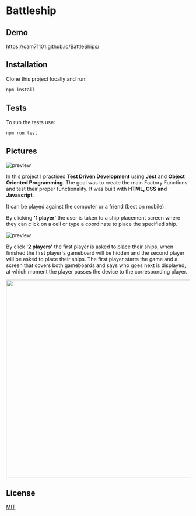 # Battleship

## Demo

https://cam71101.github.io/BattleShips/

## Installation

Clone this project locally and run:

```bash
npm install
```

## Tests

To run the tests use:

```bash
npm run test
```

## Pictures

![preview](https://github.com/julio22b/battleship/blob/master/dist/img/start-screen2.png)

In this project I practised **Test Driven Development** using **Jest** and **Object Oriented Programming**. The goal was to create the main Factory Functions and test their proper functionality. It was built with **HTML, CSS and Javascript**. 

It can be played against the computer or a friend (best on mobile).

By clicking **'1 player'** the user is taken to a ship placement screen where they can click on a cell or type a coordinate to place the specified ship.

![preview](https://github.com/julio22b/battleship/blob/master/dist/img/preview-one-player.gif)

By click **'2 players'** the first player is asked to place their ships, when finished the first player's gameboard will be hidden and the second player will be asked to place their ships. The first player starts the game and a screen that covers both gameboards and says who goes next is displayed, at which moment the player passes the device to the corresponding player.

<img src="https://github.com/julio22b/battleship/blob/master/dist/img/preview-2-players.gif" height="540px">

## License
[MIT](https://choosealicense.com/licenses/mit/)
